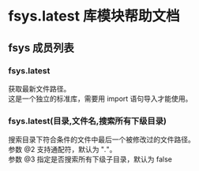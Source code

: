 # fsys.latest 库模块帮助文档

<a id="fsys"></a>
## fsys 成员列表


<a id="fsys.latest"></a>
### fsys.latest 
 获取最新文件路径。  
这是一个独立的标准库，需要用 import 语句导入才能使用。

<a id="fsys.latest"></a>
### fsys.latest(目录,文件名,搜索所有下级目录) 
 搜索目录下符合条件的文件中最后一个被修改过的文件路径。  
参数 @2 支持通配符，默认为 "*.*"。  
参数 @3 指定是否搜索所有下级子目录，默认为 false
